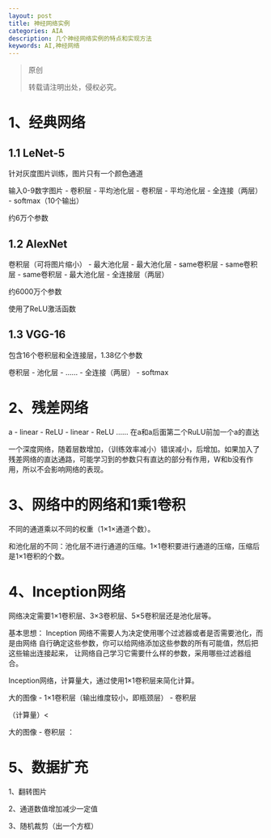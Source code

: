 ```yaml
---
layout: post
title: 神经网络实例
categories: AIA
description: 几个神经网络实例的特点和实现方法
keywords: AI,神经网络
---
```


> 原创
> 
> 转载请注明出处，侵权必究。

# 1、经典网络
## 1.1 LeNet-5
针对灰度图片训练，图片只有一个颜色通道

输入0-9数字图片 \- 卷积层 \- 平均池化层 \- 卷积层 \- 平均池化层  \- 全连接（两层） \- softmax（10个输出）

约6万个参数

## 1.2 AlexNet

卷积层（可将图片缩小） \- 最大池化层 \- 最大池化层 \- same卷积层 \- same卷积层 \- same卷积层 \- 最大池化层 \- 全连接层（两层）

约6000万个参数

使用了ReLU激活函数

## 1.3 VGG-16
包含16个卷积层和全连接层，1.38亿个参数

卷积层 \- 池化层 \- …… \- 全连接（两层） \- softmax

# 2、残差网络

a - linear \- ReLU \- linear \- ReLU  ……
在a和a后面第二个RuLU前加一个a的直达

一个深度网络，随着层数增加，（训练效率减小）错误减小，后增加。如果加入了残差网络的直达通路，可能学习到的参数只有直达的部分有作用，W和b没有作用，所以不会影响网络的表现。

# 3、网络中的网络和1乘1卷积
不同的通道乘以不同的权重（1×1×通道个数）。

和池化层的不同：池化层不进行通道的压缩。1×1卷积要进行通道的压缩，压缩后是1×1卷积的个数。

# 4、Inception网络
网络决定需要1×1卷积层、3×3卷积层、5×5卷积层还是池化层等。

基本思想：
Inception 网络不需要人为决定使用哪个过滤器或者是否需要池化，而是由网络
自行确定这些参数，你可以给网络添加这些参数的所有可能值，然后把这些输出连接起来，
让网络自己学习它需要什么样的参数，采用哪些过滤器组合。

Inception网络，计算量大，通过使用1×1卷积层来简化计算。

大的图像 \- 1×1卷积层（输出维度较小，即瓶颈层） \- 卷积层

（计算量）<

大的图像 \- 卷积层 ：

# 5、数据扩充
1、翻转图片

2、通道数值增加减少一定值

3、随机裁剪（出一个方框）


